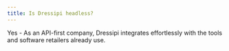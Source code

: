 ```yaml
---
title: Is Dressipi headless?
---
```

Yes - As an API-first company, Dressipi integrates effortlessly with the tools and software retailers already use.